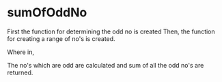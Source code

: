 # sumOfOddNo
First the function for determining the odd no is created 
Then, the function for creating a range of no's is created.

Where in,

The no's which are odd are calculated and sum of all the odd no's 
are returned.
